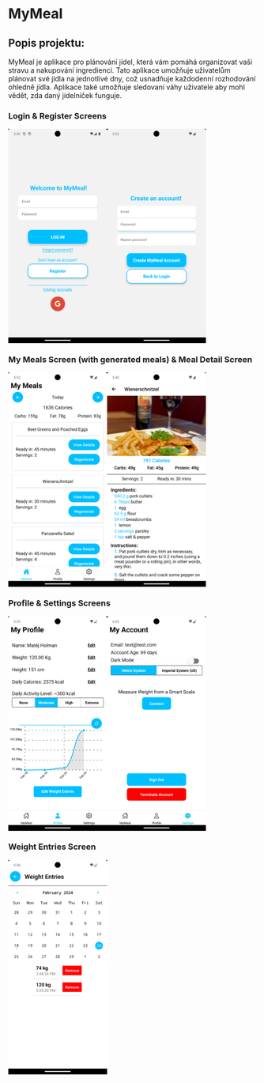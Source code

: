 # MyMeal

## Popis projektu:

MyMeal je aplikace pro plánování jídel, která vám pomáhá organizovat vaši stravu a nakupování ingrediencí. Tato aplikace umožňuje uživatelům plánovat své jídla na jednotlivé dny, což usnadňuje každodenní rozhodování ohledně jídla. Aplikace také umožňuje sledovaní váhy uživatele aby mohl vědět, zda daný jídelníček funguje.

### Login & Register Screens
<div style="display: flex; flex-direction: row; flex-wrap: wrap;">
    <img src="./Screenshots/LoginScreen.png" alt="Login Screen" width="200" />
    <img src="./Screenshots/RegisterScreen.png" alt="Register Screen" width="200" />
</div>

### My Meals Screen (with generated meals) & Meal Detail Screen
<div style="display: flex; flex-direction: row; flex-wrap: wrap;">
    <img src="./Screenshots/GeneratedMyMealScreen.png" alt="Your Meal Screen (with generated meals)" width="200" />
    <img src="./Screenshots/MealDetailScreen.png" alt="Meal Detail Screen" width="200" />
</div>

### Profile & Settings Screens
<div style="display: flex; flex-direction: row; flex-wrap: wrap;">
    <img src="./Screenshots/ProfileScreen.png" alt="Profile Screen" width="200" />
    <img src="./Screenshots/SettingsScreen.png" alt="Settings Screen" width="200" />
</div>

### Weight Entries Screen
<div style="display: flex; flex-direction: row; flex-wrap: wrap;">
    <img src="./Screenshots/WeightEntriesScreen.png" alt="Weight Entries Screen" width="200" />
</div>
